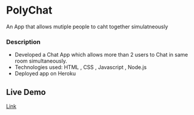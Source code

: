 # PolyChat

An App that allows mutiple people to caht together simulatneously

### Description

-	Developed a Chat App which allows more than 2 users to Chat in same room simultaneously.
-	Technologies used: HTML , CSS , Javascript , Node.js
-	Deployed app on Heroku


## Live Demo

[Link](https://polychat-app.herokuapp.com/)
